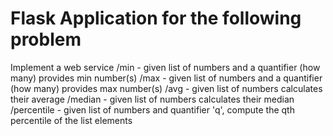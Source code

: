 # Flask Application for the following problem 
Implement a web service 
/min - given list of numbers and a quantifier (how many) provides min number(s)
/max - given list of numbers and a quantifier (how many) provides max number(s)
/avg - given list of numbers calculates their average
/median - given list of numbers calculates their median
/percentile - given list of numbers and quantifier 'q', compute the qth percentile of the list elements

